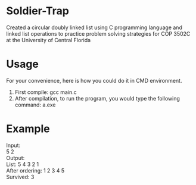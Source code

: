 # Soldier-Trap
Created a circular doubly linked list using C programming language and linked list operations to practice problem solving strategies for COP 3502C at the University of Central Florida

# Usage
For your convenience, here is how you could do it in CMD environment.

1. First compile: gcc main.c
2. After compilation, to run the program, you would type the following command: a.exe

# Example
Input:  
5 2  
Output:  
List: 5 4 3 2 1  
After ordering: 1 2 3 4 5  
Survived: 3  
